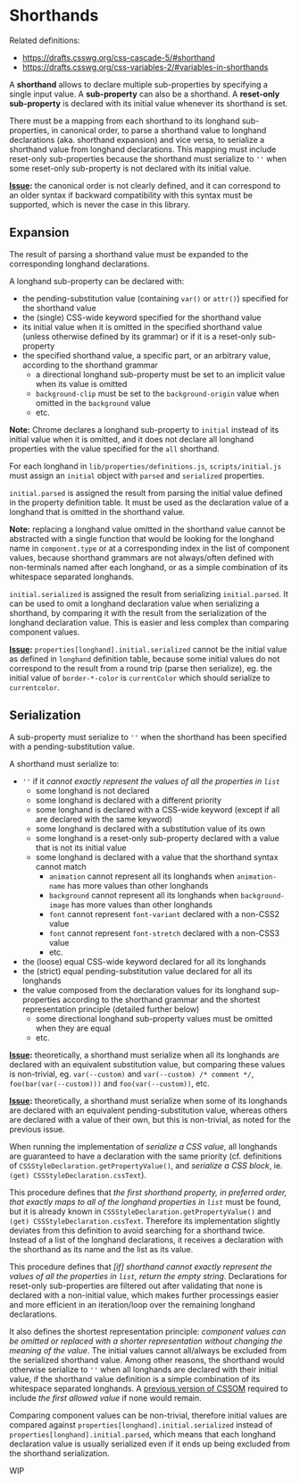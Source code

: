 
# Shorthands

Related definitions:

  - https://drafts.csswg.org/css-cascade-5/#shorthand
  - https://drafts.csswg.org/css-variables-2/#variables-in-shorthands

A **shorthand** allows to declare multiple sub-properties by specifying a single input value. A **sub-property** can also be a shorthand. A **reset-only sub-property** is declared with its initial value whenever its shorthand is set.

There must be a mapping from each shorthand to its longhand sub-properties, in canonical order, to parse a shorthand value to longhand declarations (aka. shorthand expansion) and vice versa, to serialize a shorthand value from longhand declarations. This mapping must include reset-only sub-properties because the shorthand must serialize to `''` when some reset-only sub-property is not declared with its initial value.

**[Issue](https://github.com/w3c/csswg-drafts/issues/6894):** the canonical order is not clearly defined, and it can correspond to an older syntax if backward compatibility with this syntax must be supported, which is never the case in this library.

## Expansion

The result of parsing a shorthand value must be expanded to the corresponding longhand declarations.

A longhand sub-property can be declared with:

  - the pending-substitution value (containing `var()` or `attr()`) specified for the shorthand value
  - the (single) CSS-wide keyword specified for the shorthand value
  - its initial value when it is omitted in the specified shorthand value (unless otherwise defined by its grammar) or if it is a reset-only sub-property
  - the specified shorthand value, a specific part, or an arbitrary value, according to the shorthand grammar
    - a directional longhand sub-property must be set to an implicit value when its value is omitted
    - `background-clip` must be set to the `background-origin` value when omitted in the `background` value
    - etc.

**Note:** Chrome declares a longhand sub-property to `initial` instead of its initial value when it is omitted, and it does not declare all longhand properties with the value specified for the `all` shorthand.

For each longhand in `lib/properties/definitions.js`, `scripts/initial.js` must assign an `initial` object with `parsed` and `serialized` properties.

`initial.parsed` is assigned the result from parsing the initial value defined in the property definition table. It must be used as the declaration value of a longhand that is omitted in the shorthand value.

**Note:** replacing a longhand value omitted in the shorthand value cannot be abstracted with a single function that would be looking for the longhand name in `component.type` or at a corresponding index in the list of component values, because shorthand grammars are not always/often defined with non-terminals named after each longhand, or as a simple combination of its whitespace separated longhands.

`initial.serialized` is assigned the result from serializing `initial.parsed`. It can be used to omit a longhand declaration value when serializing a shorthand, by comparing it with the result from the serialization of the longhand declaration value. This is easier and less complex than comparing component values.

**[Issue](https://github.com/w3c/csswg-drafts/issues/7629):** `properties[longhand].initial.serialized` cannot be the initial value as defined in `longhand` definition table, because some initial values do not correspond to the result from a round trip (parse then serialize), eg. the initial value of `border-*-color` is `currentColor` which should serialize to `currentcolor`.

## Serialization

A sub-property must serialize to `''` when the shorthand has been specified with a pending-substitution value.

A shorthand must serialize to:

  - `''` if it *cannot exactly represent the values of all the properties in `list`*
    - some longhand is not declared
    - some longhand is declared with a different priority
    - some longhand is declared with a CSS-wide keyword (except if all are declared with the same keyword)
    - some longhand is declared with a substitution value of its own
    - some longhand is a reset-only sub-property declared with a value that is not its initial value
    - some longhand is declared with a value that the shorthand syntax cannot match
      - `animation` cannot represent all its longhands when `animation-name` has more values than other longhands
      - `background` cannot represent all its longhands when `background-image` has more values than other longhands
      - `font` cannot represent `font-variant` declared with a non-CSS2 value
      - `font` cannot represent `font-stretch` declared with a non-CSS3 value
      - etc.
  - the (loose) equal CSS-wide keyword declared for all its longhands
  - the (strict) equal pending-substitution value declared for all its longhands
  - the value composed from the declaration values for its longhand sup-properties according to the shorthand grammar and the shortest representation principle (detailed further below)
    - some directional longhand sub-property values must be omitted when they are equal
    - etc.

**[Issue](https://github.com/w3c/csswg-drafts/issues/7983):** theoretically, a shorthand must serialize when all its longhands are declared with an equivalent substitution value, but comparing these values is non-trivial, eg. `var(--custom)` and `var(--custom) /* comment */`, `foo(bar(var(--custom)))` and `foo(var(--custom))`, etc.

**[Issue](https://github.com/w3c/csswg-drafts/issues/2515):** theoretically, a shorthand must serialize when some of its longhands are declared with an equivalent pending-substitution value, whereas others are declared with a value of their own, but this is non-trivial, as noted for the previous issue.

When running the implementation of *serialize a CSS value*, all longhands are guaranteed to have a declaration with the same priority (cf. definitions of `CSSStyleDeclaration.getPropertyValue()`, and *serialize a CSS block*, ie. `(get) CSSStyleDeclaration.cssText`).

This procedure defines that *the first shorthand property, in preferred order, that exactly maps to all of the longhand properties in `list`* must be found, but it is already known in `CSSStyleDeclaration.getPropertyValue()` and `(get) CSSStyleDeclaration.cssText`. Therefore its implementation slightly deviates from this definition to avoid searching for a shorthand twice. Instead of a list of the longhand declarations, it receives a declaration with the shorthand as its name and the list as its value.

This procedure defines that *[if] shorthand cannot exactly represent the values of all the properties in `list`, return the empty string*. Declarations for reset-only sub-properties are filtered out after validating that none is declared with a non-initial value, which makes further processings easier and more efficient in an iteration/loop over the remaining longhand declarations.

It also defines the shortest representation principle: *component values can be omitted or replaced with a shorter representation without changing the meaning of the value*. The initial values cannot all/always be excluded from the serialized shorthand value. Among other reasons, the shorthand would otherwise serialize to `''` when all longhands are declared with their initial value, if the shorthand value definition is a simple combination of its whitespace separated longhands. A [previous version of CSSOM](https://www.w3.org/TR/2011/WD-cssom-20110712/#serializing-css-values) required to include *the first allowed value* if none would remain.

Comparing component values can be non-trivial, therefore initial values are compared against `properties[longhand].initial.serialized` instead of `properties[longhand].initial.parsed`, which means that each longhand declaration value is usually serialized even if it ends up being excluded from the shorthand serialization.

WIP
